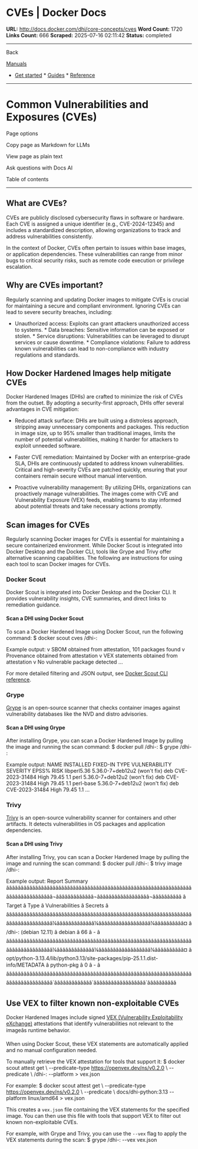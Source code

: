 # CVEs | Docker Docs

**URL:** http://docs.docker.com/dhi/core-concepts/cves
**Word Count:** 1720
**Links Count:** 666
**Scraped:** 2025-07-16 02:11:42
**Status:** completed

---

Back

[Manuals](https://docs.docker.com/manuals/)

  * [Get started](http://docs.docker.com/get-started/)   * [Guides](http://docs.docker.com/guides/)   * [Reference](http://docs.docker.com/reference/)

* * *

# Common Vulnerabilities and Exposures \(CVEs\)

Page options

Copy page as Markdown for LLMs

View page as plain text

Ask questions with Docs AI

Table of contents

* * *

## What are CVEs?

CVEs are publicly disclosed cybersecurity flaws in software or hardware. Each CVE is assigned a unique identifier \(e.g., CVE-2024-12345\) and includes a standardized description, allowing organizations to track and address vulnerabilities consistently.

In the context of Docker, CVEs often pertain to issues within base images, or application dependencies. These vulnerabilities can range from minor bugs to critical security risks, such as remote code execution or privilege escalation.

## Why are CVEs important?

Regularly scanning and updating Docker images to mitigate CVEs is crucial for maintaining a secure and compliant environment. Ignoring CVEs can lead to severe security breaches, including:

  * Unauthorized access: Exploits can grant attackers unauthorized access to systems.   * Data breaches: Sensitive information can be exposed or stolen.   * Service disruptions: Vulnerabilities can be leveraged to disrupt services or cause downtime.   * Compliance violations: Failure to address known vulnerabilities can lead to non-compliance with industry regulations and standards.

## How Docker Hardened Images help mitigate CVEs

Docker Hardened Images \(DHIs\) are crafted to minimize the risk of CVEs from the outset. By adopting a security-first approach, DHIs offer several advantages in CVE mitigation:

  * Reduced attack surface: DHIs are built using a distroless approach, stripping away unnecessary components and packages. This reduction in image size, up to 95% smaller than traditional images, limits the number of potential vulnerabilities, making it harder for attackers to exploit unneeded software.

  * Faster CVE remediation: Maintained by Docker with an enterprise-grade SLA, DHIs are continuously updated to address known vulnerabilities. Critical and high-severity CVEs are patched quickly, ensuring that your containers remain secure without manual intervention.

  * Proactive vulnerability management: By utilizing DHIs, organizations can proactively manage vulnerabilities. The images come with CVE and Vulnerability Exposure \(VEX\) feeds, enabling teams to stay informed about potential threats and take necessary actions promptly.

## Scan images for CVEs

Regularly scanning Docker images for CVEs is essential for maintaining a secure containerized environment. While Docker Scout is integrated into Docker Desktop and the Docker CLI, tools like Grype and Trivy offer alternative scanning capabilities. The following are instructions for using each tool to scan Docker images for CVEs.

### Docker Scout

Docker Scout is integrated into Docker Desktop and the Docker CLI. It provides vulnerability insights, CVE summaries, and direct links to remediation guidance.

#### Scan a DHI using Docker Scout

To scan a Docker Hardened Image using Docker Scout, run the following command:               $ docker scout cves <your-namespace>/dhi-<image>:<tag>     

Example output:                   v SBOM obtained from attestation, 101 packages found         v Provenance obtained from attestation         v VEX statements obtained from attestation         v No vulnerable package detected         ...

For more detailed filtering and JSON output, see [Docker Scout CLI reference](https://docs.docker.com/reference/cli/docker/scout/).

### Grype

[Grype](https://github.com/anchore/grype) is an open-source scanner that checks container images against vulnerability databases like the NVD and distro advisories.

#### Scan a DHI using Grype

After installing Grype, you can scan a Docker Hardened Image by pulling the image and running the scan command:               $ docker pull <your-namespace>/dhi-<image>:<tag>     $ grype <your-namespace>/dhi-<image>:<tag>     

Example output:               NAME               INSTALLED              FIXED-IN     TYPE  VULNERABILITY     SEVERITY    EPSS%  RISK     libperl5.36        5.36.0-7+deb12u2       (won't fix)  deb   CVE-2023-31484    High        79.45    1.1     perl               5.36.0-7+deb12u2       (won't fix)  deb   CVE-2023-31484    High        79.45    1.1     perl-base          5.36.0-7+deb12u2       (won't fix)  deb   CVE-2023-31484    High        79.45    1.1     ...

### Trivy

[Trivy](https://github.com/aquasecurity/trivy) is an open-source vulnerability scanner for containers and other artifacts. It detects vulnerabilities in OS packages and application dependencies.

#### Scan a DHI using Trivy

After installing Trivy, you can scan a Docker Hardened Image by pulling the image and running the scan command:               $ docker pull <your-namespace>/dhi-<image>:<tag>     $ trivy image <your-namespace>/dhi-<image>:<tag>     

Example output:               Report Summary          ââââââââââââââââââââââââââââââââââââââââââââââââââââââââââââââââââââââââââââââââ¬âââââââââââââ¬ââââââââââââââââââ¬ââââââââââ     â                                    Target                                    â    Type    â Vulnerabilities â Secrets â     ââââââââââââââââââââââââââââââââââââââââââââââââââââââââââââââââââââââââââââââââ¼âââââââââââââ¼ââââââââââââââââââ¼ââââââââââ¤     â <namespace>/dhi-<image>:<tag> (debian 12.11)                                 â   debian   â       66        â    -    â     ââââââââââââââââââââââââââââââââââââââââââââââââââââââââââââââââââââââââââââââââ¼âââââââââââââ¼ââââââââââââââââââ¼ââââââââââ¤     â opt/python-3.13.4/lib/python3.13/site-packages/pip-25.1.1.dist-info/METADATA â python-pkg â        0        â    -    â     ââââââââââââââââââââââââââââââââââââââââââââââââââââââââââââââââââââââââââââââââ´âââââââââââââ´ââââââââââââââââââ´ââââââââââ

## Use VEX to filter known non-exploitable CVEs

Docker Hardened Images include signed [VEX \(Vulnerability Exploitability eXchange\)](https://docs.docker.com/dhi/core-concepts/vex/) attestations that identify vulnerabilities not relevant to the imageâs runtime behavior.

When using Docker Scout, these VEX statements are automatically applied and no manual configuration needed.

To manually retrieve the VEX attestation for tools that support it:               $ docker scout attest get \       --predicate-type https://openvex.dev/ns/v0.2.0 \       --predicate \       <your-namespace>/dhi-<image>:<tag> --platform <platform> > vex.json     

For example:               $ docker scout attest get \       --predicate-type https://openvex.dev/ns/v0.2.0 \       --predicate \       docs/dhi-python:3.13 --platform linux/amd64 > vex.json     

This creates a `vex.json` file containing the VEX statements for the specified image. You can then use this file with tools that support VEX to filter out known non-exploitable CVEs.

For example, with Grype and Trivy, you can use the `--vex` flag to apply the VEX statements during the scan:               $ grype <your-namespace>/dhi-<image>:<tag> --vex vex.json
